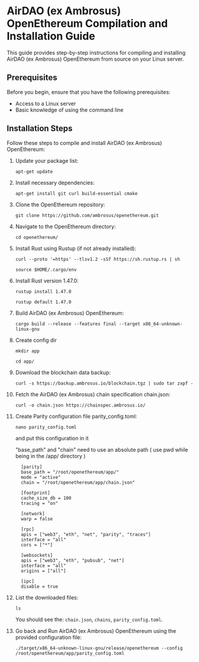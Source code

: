 # AirDAO (ex Ambrosus) OpenEthereum Compilation and Installation Guide

This guide provides step-by-step instructions for compiling and installing AirDAO (ex Ambrosus) OpenEthereum from source on your Linux server.

## Prerequisites

Before you begin, ensure that you have the following prerequisites:

- Access to a Linux server
- Basic knowledge of using the command line

## Installation Steps

Follow these steps to compile and install AirDAO (ex Ambrosus) OpenEthereum:

1. Update your package list:

   ```shell
   apt-get update
   ```
2. Install necessary dependencies:

   ```shell
   apt-get install git curl build-essential cmake

3. Clone the OpenEthereum repository:

   ```shell
   git clone https://github.com/ambrosus/openethereum.git
   ```

4. Navigate to the OpenEthereum directory:

   ```shell
   cd openethereum/
   ```

5. Install Rust using Rustup (if not already installed):

   ```shell
   curl --proto '=https' --tlsv1.2 -sSf https://sh.rustup.rs | sh

   source $HOME/.cargo/env
   ```

6. Install Rust version 1.47.0:

   ```shell
   rustup install 1.47.0

   rustup default 1.47.0
   ```

7. Build AirDAO (ex Ambrosus) OpenEthereum:

   ```shell
   cargo build --release --features final --target x86_64-unknown-linux-gnu
   ```

8. Create config dir

   ```shell
   mkdir app

   cd app/
   ```

9. Download the blockchain data backup:

   ```shell
   curl -s https://backup.ambrosus.io/blockchain.tgz | sudo tar zxpf -
   ```

10. Fetch the AirDAO (ex Ambrosus) chain specification chain.json:

    ```shell
    curl -o chain.json https://chainspec.ambrosus.io/
    ```

11. Create Parity configuration file parity_config.toml:

    ```shell
    nano parity_config.toml
    ```
    and put this configuration in it 

    "base_path" and "chain" need to use an absolute path ( use pwd while being in the /app/ directory )
    ```shell
      [parity]
      base_path = "/root/openethereum/app/"
      mode = "active"
      chain = "/root/openethereum/app/chain.json"
      
      [footprint]
      cache_size_db = 100
      tracing = "on"
      
      [network]
      warp = false
      
      [rpc]
      apis = ["web3", "eth", "net", "parity", "traces"]
      interface = "all"
      cors = ["*"]
      
      [websockets]
      apis = ["web3", "eth", "pubsub", "net"]
      interface = "all"
      origins = ["all"]
      
      [ipc]
      disable = true
    ```

11. List the downloaded files:

    ```shell
    ls
    ```

    You should see the: `chain.json`, `chains`, `parity_config.toml`.

12. Go back and Run AirDAO (ex Ambrosus) OpenEthereum using the provided configuration file:

    ```shell
    ./target/x86_64-unknown-linux-gnu/release/openethereum --config /root/openethereum/app/parity_config.toml
    ```
